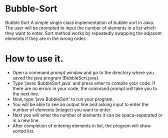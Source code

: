 # Bubble-Sort
Bubble Sort
A simple single class implementation of bubble sort in Java. The user will be prompted to input the number of elements in a list which they want to enter. Sort method works by repeatedly swapping the adjacent elements if they are in the wrong order.

# How to use it.
* Open a command prompt window and go to the directory where you saved the java program (BubbleSort.java).
* Type 'javac BubbleSort.java' and press enter to compile your code. If there are no errors in your code, the command prompt will take you to the next line.
* Now, type 'java BubbleSort' to run your program.
* You will be able to see an output line and asking input to enter the number of elements (integer) you want to enter.
* Next you will enter the number of elements it can be space-separated or in a new line.
* After completion of entering elements in list, the program will show sorted list.

